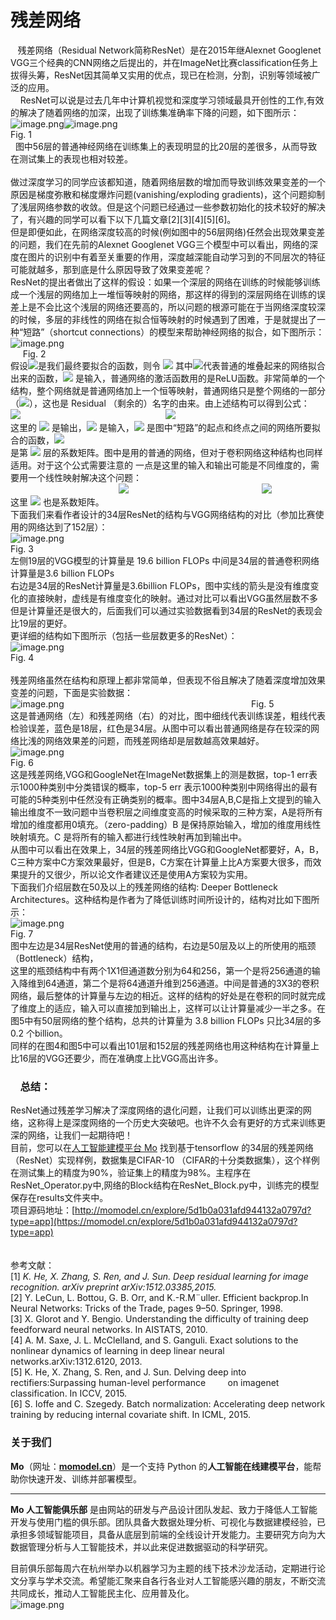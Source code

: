 # 残差网络

   残差网络（Residual Network简称ResNet）是在2015年继Alexnet Googlenet VGG三个经典的CNN网络之后提出的，并在ImageNet比赛classification任务上拔得头筹，ResNet因其简单又实用的优点，现已在检测，分割，识别等领域被广泛的应用。<br />    ResNet可以说是过去几年中计算机视觉和深度学习领域最具开创性的工作,有效的解决了随着网络的加深，出现了训练集准确率下降的问题，如下图所示：<br />![image.png](https://cdn.nlark.com/yuque/0/2019/png/388662/1561471243660-6a450746-964b-4e46-936e-624ad11b0e52.png#align=left&display=inline&height=231&name=image.png&originHeight=266&originWidth=396&size=21761&status=done&width=344)![image.png](https://cdn.nlark.com/yuque/0/2019/png/388662/1561471361969-e5fba1a8-dd85-40de-b236-e8b268b59661.png#align=left&display=inline&height=241&name=image.png&originHeight=258&originWidth=369&size=18371&status=done&width=344)<br />Fig. 1<br />  图中56层的普通神经网络在训练集上的表现明显的比20层的差很多，从而导致在测试集上的表现也相对较差。<br />
<br />做过深度学习的同学应该都知道，随着网络层数的增加而导致训练效果变差的一个原因是梯度弥散和梯度爆炸问题(vanishing/exploding gradients)，这个问题抑制了浅层网络参数的收敛。但是这个问题已经通过一些参数初始化的技术较好的解决了，有兴趣的同学可以看下以下几篇文章[2][3][4][5][6]。<br />但是即便如此，在网络深度较高的时候(例如图中的56层网络)任然会出现效果变差的问题，我们在先前的Alexnet Googlenet VGG三个模型中可以看出，网络的深度在图片的识别中有着至关重要的作用，深度越深能自动学习到的不同层次的特征可能就越多，那到底是什么原因导致了效果变差呢？<br />ResNet的提出者做出了这样的假设：如果一个深层的网络在训练的时候能够训练成一个浅层的网络加上一堆恒等映射的网络，那这样的得到的深层网络在训练的误差上是不会比这个浅层的网络还要高的，所以问题的根源可能在于当网络深度较深的时候，多层的非线性的网络在拟合恒等映射的时候遇到了困难，于是就提出了一种“短路”（shortcut connections）的模型来帮助神经网络的拟合，如下图所示：<br />![image.png](https://cdn.nlark.com/yuque/0/2019/png/388662/1561476193643-7fa3a9cc-85e9-49da-9f6f-491bbd11990a.png#align=left&display=inline&height=180&name=image.png&originHeight=248&originWidth=482&size=22726&status=done&width=349)<br />     Fig. 2<br />假设![](https://cdn.nlark.com/yuque/__latex/355b078226649f1cf244ee0f59eeaf3a.svg#card=math&code=H%28x%29&height=24&width=37)是我们最终要拟合的函数，则令 ![](https://cdn.nlark.com/yuque/__latex/54d65742ef351ebf8b11a1887faf31e7.svg#card=math&code=H%28x%29%3DF%28x%29%2Bx&height=24&width=121) 其中![](https://cdn.nlark.com/yuque/__latex/d76f2c4d6bdf142af5106c3f36e9e970.svg#card=math&code=F%28x%29&height=24&width=34)代表普通的堆叠起来的网络拟合出来的函数，![](https://cdn.nlark.com/yuque/__latex/9dd4e461268c8034f5c8564e155c67a6.svg#card=math&code=x&height=24&width=9) 是输入，普通网络的激活函数用的是ReLU函数。非常简单的一个结构，整个网络就是普通网络加上一个恒等映射，普通网络只是整个网络的一部分（![](https://cdn.nlark.com/yuque/__latex/b713db8c4efe4c1a7a3304d256f9b194.svg#card=math&code=F%28x%29%3DH%28x%29-x&height=24&width=121)），这也是 Residual （剩余的）名字的由来。由上述结构可以得到公式：<br />![](https://cdn.nlark.com/yuque/__latex/2921b6d8757b1d34ca7d7e8382901f5f.svg#card=math&code=y%3DF%28x%2C%5C%7BW_i%5C%7D%29%2Bx&height=24&width=137)                                                           ![](https://cdn.nlark.com/yuque/__latex/7acce3193127d4b71a6c2b140c22dc95.svg#card=math&code=%281%29&height=24&width=21)<br />这里的 ![](https://cdn.nlark.com/yuque/__latex/415290769594460e2e485922904f345d.svg#card=math&code=y&height=24&width=8) 是输出，![](https://cdn.nlark.com/yuque/__latex/9dd4e461268c8034f5c8564e155c67a6.svg#card=math&code=x&height=24&width=9) 是输入，![](https://cdn.nlark.com/yuque/__latex/f3e5dd0b1dc61a00993478289fd822ff.svg#card=math&code=F%28x%2C%5C%7BW_i%5C%7D%29&height=24&width=79) 是图中“短路”的起点和终点之间的网络所要拟合的函数，![](https://cdn.nlark.com/yuque/__latex/540bdf656419f2a308d7ad1571c664a0.svg#card=math&code=W_i&height=24&width=21)<br />是第 ![](https://cdn.nlark.com/yuque/__latex/865c0c0b4ab0e063e5caa3387c1a8741.svg#card=math&code=i&height=24&width=5) 层的系数矩阵。图中是用的普通的网络，但对于卷积网络这种结构也同样适用。对于这个公式需要注意的 一点是这里的输入和输出可能是不同维度的，需要用一个线性映射解决这个问题：<br />                                            ![](https://cdn.nlark.com/yuque/__latex/4add77731b95d49a23c4088d209b81fe.svg#card=math&code=y%3DF%28x%2C%5C%7BW_i%5C%7D%29%2BW_sx&height=24&width=160)                                                      ![](https://cdn.nlark.com/yuque/__latex/e4b00b4a65a415cf9ebaa9f83719c071.svg#card=math&code=%282%29&height=24&width=21)<br />这里 ![](https://cdn.nlark.com/yuque/__latex/bc09fe19e1165de9c3bdd48f49ab36a1.svg#card=math&code=W_s&height=24&width=23) 也是系数矩阵。<br />下面我们来看作者设计的34层ResNet的结构与VGG网络结构的对比（参加比赛使用的网络达到了152层）：<br />![image.png](https://cdn.nlark.com/yuque/0/2019/png/388662/1561703609123-33f446bd-18ab-4258-a0a8-dc799f2684a5.png#align=left&display=inline&height=629&name=image.png&originHeight=767&originWidth=383&size=74204&status=done&width=314)<br />Fig. 3<br />左侧19层的VGG模型的计算量是 19.6 billion FLOPs 中间是34层的普通卷积网络计算量是3.6 billion FLOPs<br />右边是34层的ResNet计算量是3.6billion FLOPs，图中实线的箭头是没有维度变化的直接映射，虚线是有维度变化的映射。通过对比可以看出VGG虽然层数不多但是计算量还是很大的，后面我们可以通过实验数据看到34层的ResNet的表现会比19层的更好。<br />更详细的结构如下图所示（包括一些层数更多的ResNet）：<br />![image.png](https://cdn.nlark.com/yuque/0/2019/png/388662/1561705484787-7f138544-f209-42a2-a4c5-c6551f4aa5a6.png#align=left&display=inline&height=275&name=image.png&originHeight=373&originWidth=846&size=63694&status=done&width=623)<br />Fig. 4<br />
<br />残差网络虽然在结构和原理上都非常简单，但表现不俗且解决了随着深度增加效果变差的问题，下面是实验数据：<br />![image.png](https://cdn.nlark.com/yuque/0/2019/png/388662/1561942424599-6b9a62c9-9999-457e-ab6f-0ad3503bcf5b.png#align=left&display=inline&height=428&name=image.png&originHeight=428&originWidth=1356&size=101322&status=done&width=1356)                                                                            Fig. 5<br />这是普通网络（左）和残差网络（右）的对比，图中细线代表训练误差，粗线代表检验误差，蓝色是18层，红色是34层。从图中可以看出普通网络是存在较深的网络比浅的网络效果差的问题，而残差网络却是层数越高效果越好。<br />![image.png](https://cdn.nlark.com/yuque/0/2019/png/388662/1561909717765-d3000c4d-7e97-4765-aa62-54cc4792a6bb.png#align=left&display=inline&height=321&name=image.png&originHeight=450&originWidth=562&size=71091&status=done&width=401)<br />Fig. 6<br />这是残差网络,VGG和GoogleNet在ImageNet数据集上的测是数据，top-1 err表示1000种类别中分类错误的概率，top-5 err 表示1000种类别中网络得出的最有可能的5种类别中任然没有正确类别的概率。图中34层A,B,C是指上文提到的输入输出维度不一致问题中当卷积层之间维度变高的时候采取的三种方案，A是将所有增加的维度都用0填充。（zero-padding）B 是保持原始输入，增加的维度用线性映射填充。C 是将所有的输入都进行线性映射再加到输出中。<br />从图中可以看出在效果上，34层的残差网络比VGG和GoogleNet都要好，A，B，C三种方案中C方案效果最好，但是B，C方案在计算量上比A方案要大很多，而效果提升的又很少，所以论文作者建议还是使用A方案较为实用。<br />下面我们介绍层数在50及以上的残差网络的结构: Deeper Bottleneck Architectures。这种结构是作者为了降低训练时间所设计的，结构对比如下图所示：<br />![image.png](https://cdn.nlark.com/yuque/0/2019/png/388662/1561909496528-ca164b0b-6eb8-492e-a9da-7a1096046bfd.png#align=left&display=inline&height=187&name=image.png&originHeight=286&originWidth=705&size=26939&status=done&width=462)<br />Fig. 7<br />图中左边是34层ResNet使用的普通的结构，右边是50层及以上的所使用的瓶颈（Bottleneck）结构，<br />这里的瓶颈结构中有两个1X1但通道数分别为64和256，第一个是将256通道的输入降维到64通道，第二个是将64通道升维到256通道。中间是普通的3X3的卷积网络，最后整体的计算量与左边的相近。这样的结构的好处是在卷积的同时就完成了维度上的适应，输入可以直接加到输出上，这样可以让计算量减少一半之多。在图5中有50层网络的整个结构，总共的计算量为 3.8 billion FLOPs 只比34层的多0.2 个billion。<br />同样的在图4和图5中可以看出101层和152层的残差网络也用这种结构在计算量上比16层的VGG还要少，而在准确度上比VGG高出许多。
<a name="YbSSn"></a>
###     总结：
ResNet通过残差学习解决了深度网络的退化问题，让我们可以训练出更深的网络，这称得上是深度网络的一个历史大突破吧。也许不久会有更好的方式来训练更深的网络，让我们一起期待吧！<br />目前，您可以在[人工智能建模平台 Mo](https://momodel.cn/) 找到基于tensorflow 的34层的残差网络（ResNet）实现样例，数据集是CIFAR-10 （CIFAR的十分类数据集），这个样例在测试集上的精度为90%，验证集上的精度为98%。主程序在ResNet_Operator.py中,网络的Block结构在ResNet_Block.py中，训练完的模型保存在results文件夹中。<br />项目源码地址：[http://momodel.cn/explore/5d1b0a031afd944132a0797d?type=app](https://momodel.cn/explore/5d1b0a031afd944132a0797d?type=app)<br />
<br />
<br />参考文献：<br />[1] _K. He, X. Zhang, S. Ren, and J. Sun. Deep residual learning for image recognition. arXiv preprint arXiv:1512.03385,2015._<br />[2] Y. LeCun, L. Bottou, G. B. Orr, and K.-R.M¨uller. Efficient backprop.In Neural Networks: Tricks of the Trade, pages 9–50. Springer, 1998.<br />[3] X. Glorot and Y. Bengio. Understanding the difficulty of training deep feedforward neural networks. In AISTATS, 2010.<br />[4] A. M. Saxe, J. L. McClelland, and S. Ganguli. Exact solutions to the nonlinear dynamics of learning in deep linear neural networks.arXiv:1312.6120, 2013.<br />[5] K. He, X. Zhang, S. Ren, and J. Sun. Delving deep into rectifiers:Surpassing human-level performance         on imagenet classification. In ICCV, 2015.<br />[6] S. Ioffe and C. Szegedy. Batch normalization: Accelerating deep network training by reducing internal covariate shift. In ICML, 2015.<br />

<a name="oxtTX"></a>
### 关于我们
**Mo**（网址：[**momodel.cn**](https://momodel.cn/)）是一个支持 Python 的**人工智能在线建模平台**，能帮助你快速开发、训练并部署模型。

---

**Mo 人工智能俱乐部** 是由网站的研发与产品设计团队发起、致力于降低人工智能开发与使用门槛的俱乐部。团队具备大数据处理分析、可视化与数据建模经验，已承担多领域智能项目，具备从底层到前端的全线设计开发能力。主要研究方向为大数据管理分析与人工智能技术，并以此来促进数据驱动的科学研究。

目前俱乐部每周六在杭州举办以机器学习为主题的线下技术沙龙活动，定期进行论文分享与学术交流。希望能汇聚来自各行各业对人工智能感兴趣的朋友，不断交流共同成长，推动人工智能民主化、应用普及化。<br />![image.png](https://cdn.nlark.com/yuque/0/2019/png/307794/1560565564936-bcd9ec1e-8e47-4373-ba0d-1ab3a696aee4.png#align=left&display=inline&height=175&name=image.png&originHeight=349&originWidth=720&size=170790&status=done&width=360)



